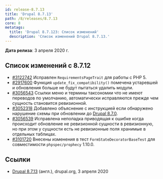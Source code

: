 ```yaml
---
id: release-8.7.13
title: 'Drupal 8.7.13'
path: /8/releases/8.7.13
core: 8
metatags:
  title: 'Drupal 8.7.123: Список изменений'
  description: 'Список изменений Drupal 8.7.13.'
---
```


**Дата релиза**: 3 апреля 2020 г.

## Список изменений с 8.7.12

- [#3122742](https://www.drupal.org/node/3122742) Исправлен `RequirementsPageTrait` для работы с PHP 5.
- [#2917600](https://www.drupal.org/node/2917600) Функция `update_fix_compatibility()` помечена устаревшей и обновления больше не будут пытаться удалить модули.
- [#3056543](https://www.drupal.org/node/3056543) Ссылки меню и термины таксономии что не имеют переводов по умолчанию, автоматически исправляются прежде чем сущность становится ревизионной.
- [#3052318](https://www.drupal.org/node/3052318) Добавлено объяснение с инструкцией если обнаружено нарушение схемы при обновлении до [Drupal 8.7.0](../8.7.0/index.md).
- [#3056539](https://www.drupal.org/node/3056539) Исправлена неполадка приводящая к ошибке когда происходит обновление не ревизионной сущности в ревизионную, но при этом у сущности есть не ревизионные поля хранимые в отдельных таблицах.
- [#3101720](https://www.drupal.org/node/3101720) Внесены изменения в тест `FormStateDecoratorBaseTest` для совместимости `phpspec/prophecy` 1.10.0.

## Ссылки

- [Drupal 8.7.13](https://www.drupal.org/project/drupal/releases/8.7.13) (англ.), drupal.org, 3 апреля 2020
